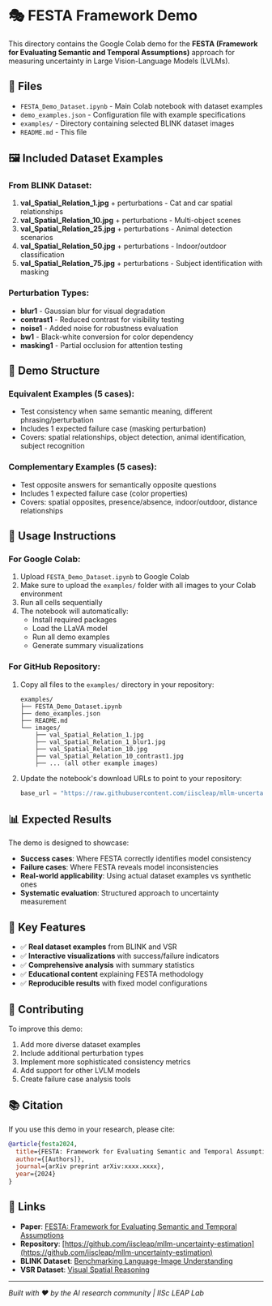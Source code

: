 # 🎭 FESTA Framework Demo

This directory contains the Google Colab demo for the **FESTA (Framework for Evaluating Semantic and Temporal Assumptions)** approach for measuring uncertainty in Large Vision-Language Models (LVLMs).

## 📁 Files

- `FESTA_Demo_Dataset.ipynb` - Main Colab notebook with dataset examples
- `demo_examples.json` - Configuration file with example specifications  
- `examples/` - Directory containing selected BLINK dataset images
- `README.md` - This file

## 🖼️ Included Dataset Examples

### From BLINK Dataset:
1. **val_Spatial_Relation_1.jpg** + perturbations - Cat and car spatial relationships
2. **val_Spatial_Relation_10.jpg** + perturbations - Multi-object scenes  
3. **val_Spatial_Relation_25.jpg** + perturbations - Animal detection scenarios
4. **val_Spatial_Relation_50.jpg** + perturbations - Indoor/outdoor classification
5. **val_Spatial_Relation_75.jpg** + perturbations - Subject identification with masking

### Perturbation Types:
- **blur1** - Gaussian blur for visual degradation
- **contrast1** - Reduced contrast for visibility testing  
- **noise1** - Added noise for robustness evaluation
- **bw1** - Black-white conversion for color dependency
- **masking1** - Partial occlusion for attention testing

## 🧪 Demo Structure

### Equivalent Examples (5 cases):
- Test consistency when same semantic meaning, different phrasing/perturbation
- Includes 1 expected failure case (masking perturbation)
- Covers: spatial relationships, object detection, animal identification, subject recognition

### Complementary Examples (5 cases):  
- Test opposite answers for semantically opposite questions
- Includes 1 expected failure case (color properties)
- Covers: spatial opposites, presence/absence, indoor/outdoor, distance relationships

## 🚀 Usage Instructions

### For Google Colab:
1. Upload `FESTA_Demo_Dataset.ipynb` to Google Colab
2. Make sure to upload the `examples/` folder with all images to your Colab environment  
3. Run all cells sequentially
4. The notebook will automatically:
   - Install required packages
   - Load the LLaVA model
   - Run all demo examples
   - Generate summary visualizations

### For GitHub Repository:
1. Copy all files to the `examples/` directory in your repository:
   ```
   examples/
   ├── FESTA_Demo_Dataset.ipynb
   ├── demo_examples.json  
   ├── README.md
   └── images/
       ├── val_Spatial_Relation_1.jpg
       ├── val_Spatial_Relation_1_blur1.jpg
       ├── val_Spatial_Relation_10.jpg
       ├── val_Spatial_Relation_10_contrast1.jpg
       ├── ... (all other example images)
   ```

2. Update the notebook's download URLs to point to your repository:
   ```python
   base_url = "https://raw.githubusercontent.com/iiscleap/mllm-uncertainty-estimation/main/examples/images/"
   ```

## 📊 Expected Results

The demo is designed to showcase:
- **Success cases**: Where FESTA correctly identifies model consistency
- **Failure cases**: Where FESTA reveals model inconsistencies  
- **Real-world applicability**: Using actual dataset examples vs synthetic ones
- **Systematic evaluation**: Structured approach to uncertainty measurement

## 🎯 Key Features

- ✅ **Real dataset examples** from BLINK and VSR
- ✅ **Interactive visualizations** with success/failure indicators
- ✅ **Comprehensive analysis** with summary statistics
- ✅ **Educational content** explaining FESTA methodology
- ✅ **Reproducible results** with fixed model configurations

## 🤝 Contributing

To improve this demo:
1. Add more diverse dataset examples
2. Include additional perturbation types
3. Implement more sophisticated consistency metrics
4. Add support for other LVLM models
5. Create failure case analysis tools

## 📚 Citation

If you use this demo in your research, please cite:

```bibtex
@article{festa2024,
  title={FESTA: Framework for Evaluating Semantic and Temporal Assumptions in Multimodal LLMs},
  author={[Authors]},
  journal={arXiv preprint arXiv:xxxx.xxxx},
  year={2024}
}
```

## 🔗 Links

- **Paper**: [FESTA: Framework for Evaluating Semantic and Temporal Assumptions](https://arxiv.org/abs/xxxx.xxxx)
- **Repository**: [https://github.com/iiscleap/mllm-uncertainty-estimation](https://github.com/iiscleap/mllm-uncertainty-estimation)  
- **BLINK Dataset**: [Benchmarking Language-Image Understanding](https://link-to-blink)
- **VSR Dataset**: [Visual Spatial Reasoning](https://link-to-vsr)

---

*Built with ❤️ by the AI research community | IISc LEAP Lab*
